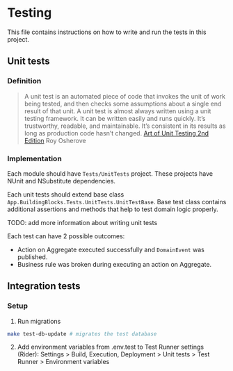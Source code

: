 # Testing
This file contains instructions on how to write and run the tests in this project.

## Unit tests

### Definition

>A unit test is an automated piece of code that invokes the unit of work being tested, and then checks some assumptions 
> about a single end result of that unit. A unit test is almost always written using a unit testing framework.
> It can be written easily and runs quickly. It’s trustworthy, readable, and maintainable. It’s consistent in 
> its results as long as production code hasn’t changed. 
> [Art of Unit Testing 2nd Edition](https://www.manning.com/books/the-art-of-unit-testing-second-edition) Roy Osherove

### Implementation

Each module should have `Tests/UnitTests` project. These projects have NUnit and NSubstitute dependencies.

Each unit tests should extend base class `App.BuildingBlocks.Tests.UnitTests.UnitTestBase`. Base test class contains 
additional assertions and methods that help to test domain logic properly.

TODO: add more information about writing unit tests

Each test can have 2 possible outcomes:
* Action on Aggregate executed successfully and `DomainEvent` was published.
* Business rule was broken during executing an action on Aggregate.

## Integration tests

### Setup

1. Run migrations
```bash
make test-db-update # migrates the test database
```

2. Add environment variables from .env.test to Test Runner settings (Rider): Settings > Build, Execution, Deployment > Unit tests > Test Runner > Environment variables

